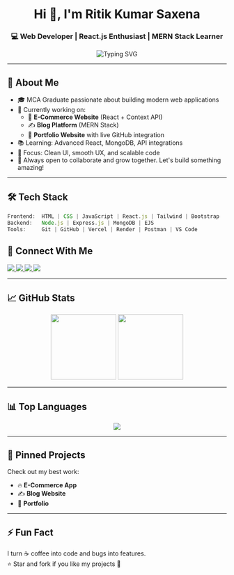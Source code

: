 <h1 align="center">Hi 👋, I'm Ritik Kumar Saxena</h1>
<h3 align="center">💻 Web Developer | React.js Enthusiast | MERN Stack Learner</h3>

<p align="center">
  <img src="https://readme-typing-svg.demolab.com?font=Fira+Code&duration=2000&pause=1000&color=0AE0F8&center=true&vCenter=true&width=435&lines=Code.+Create.+Deploy.+Repeat.;Crafting+the+Web+1+pixel+at+a+time;React.js+%7C+Node.js+%7C+MongoDB+%7C+Express" alt="Typing SVG" />
</p>

---

## 🚀 About Me

- 🎓 MCA Graduate passionate about building modern web applications  
- 🔨 Currently working on:  
  - 🛒 **E-Commerce Website** (React + Context API)  
  - ✍️ **Blog Platform** (MERN Stack)  
  - 🧾 **Portfolio Website** with live GitHub integration  
- 📚 Learning: Advanced React, MongoDB, API integrations  
- 🧠 Focus: Clean UI, smooth UX, and scalable code  
- 💬 Always open to collaborate and grow together. Let's build something amazing!

---

## 🛠️ Tech Stack

```js
Frontend:  HTML | CSS | JavaScript | React.js | Tailwind | Bootstrap  
Backend:   Node.js | Express.js | MongoDB | EJS  
Tools:     Git | GitHub | Vercel | Render | Postman | VS Code  
```````
## 🔗 Connect With Me

<p align="left">
  <a href="https://github.com/ritik1402">
    <img src="https://img.shields.io/badge/GitHub-ritik1402-black?style=for-the-badge&logo=github" />
  </a>
  <a href="mailto:ritiksaxena1402@gmail.com">
    <img src="https://img.shields.io/badge/Email-Gmail-red?style=for-the-badge&logo=gmail&logoColor=white" />
  </a>
  <a href="https://www.linkedin.com/in/ritik-saxena-7976181a6/">
    <img src="https://img.shields.io/badge/LinkedIn-ritik-blue?style=for-the-badge&logo=linkedin" />
  </a>
  <a href="https://portfolio-project-hhen.onrender.com/home">
    <img src="https://img.shields.io/badge/Portfolio-Visit-green?style=for-the-badge&logo=vercel" />
  </a>
</p>


---

## 📈 GitHub Stats

<p align="center">
  <img src="https://github-readme-stats.vercel.app/api?username=ritik1402&show_icons=true&theme=radical" height="150" />
  <img src="https://github-readme-streak-stats.herokuapp.com?user=ritik1402&theme=radical&hide_border=false" height="150" />
</p>

---

## 📊 Top Languages

<p align="center">
  <img src="https://github-readme-stats.vercel.app/api/top-langs/?username=ritik1402&layout=compact&theme=radical" />
</p>

---

## 📌 Pinned Projects

Check out my best work:

- 🔥 **E-Commerce App**
- ✍️ **Blog Website**
- 🧾 **Portfolio**

---

## ⚡ Fun Fact

I turn ☕ coffee into code and bugs into features.  
⭐ Star and fork if you like my projects 🙌

